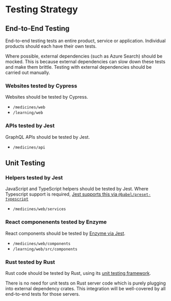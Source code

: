 # Testing Strategy

## End-to-End Testing

End-to-end testing tests an entire product, service or application.
Individual products should each have their own tests.

Where possible, external dependencies (such as Azure Search) should be mocked.
This is because external dependencies can slow down these tests and make them brittle.
Testing with external dependencies should be carried out manually.

### Websites tested by Cypress

Websites should be tested by Cypress.

- `/medicines/web`
- `/learning/web`

### APIs tested by Jest

GraphQL APIs should be tested by Jest.

- `/medicines/api`

## Unit Testing

### Helpers tested by Jest

JavaScript and TypeScript helpers should be tested by Jest.
Where Typescript support is required, [Jest supports this via `@babel/preset-typescript`][jest typescript]

- `/medicines/web/services`

### React componenents tested by Enzyme

React components should be tested by [Enzyme via Jest][enzyme].

- `/medicines/web/components`
- `/learning/web/src/components`

### Rust tested by Rust

Rust code should be tested by Rust, using its [unit testing framework][rust unit testing].

There is no need for unit tests on Rust server code which is purely plugging into external dependency crates.
This integration will be well-covered by all end-to-end tests for those servers.

[jest typescript]: https://jestjs.io/docs/en/getting-started#using-typescript "Getting Started - Jest - Using Typescript"
[enzyme]: https://airbnb.io/enzyme/docs/guides/jest.html "Jest - Enzyme"
[rust unit testing]: https://doc.rust-lang.org/rust-by-example/testing/unit_testing.html "Unit testing - Rust by example"
